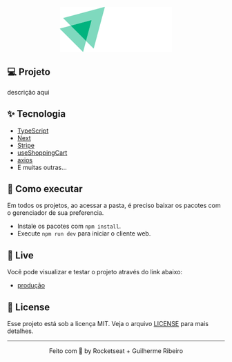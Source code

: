 <p align="center">
  <img alt="NLW Copa" src=".github/logo.svg" />
</p>

## 💻 Projeto

descrição aqui

## ✨ Tecnologia

- [TypeScript](https://www.typescriptlang.org/)
- [Next](https://nextjs.org/)
- [Stripe](https://stripe.com/br?utm_campaign=BR_en_Search_Brand_Brand_EXA-15928713321&utm_medium=cpc&utm_source=google&ad_content=575905716902&utm_term=stripe&utm_matchtype=e&utm_adposition=&utm_device=c)
- [useShoppingCart](https://useshoppingcart.com/docs/)
- [axios](https://axios-http.com/ptbr/docs/intro)
- E muitas outras…

## 🚀 Como executar

Em todos os projetos, ao acessar a pasta, é preciso baixar os pacotes com o gerenciador de sua preferencia.

- Instale os pacotes com `npm install`.
- Execute `npm run dev` para iniciar o cliente web.

## 🔖 Live

Você pode visualizar e testar o projeto através do link abaixo:

- [produção]()

## 📝 License

Esse projeto está sob a licença MIT. Veja o arquivo [LICENSE](LICENSE) para mais detalhes.

---

<p align="center">
  Feito com 💜 by Rocketseat + Guilherme Ribeiro
</p>
